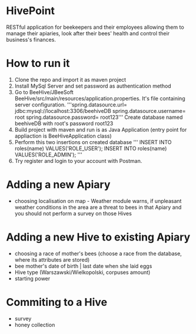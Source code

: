 # HivePoint

RESTful application for beekeepers and their employees allowing them to manage their apiaries, look after their bees' health and control their business's finances.

# How to run it
1. Clone the repo and import it as maven project
2. Install MySql Server and set password as authentication method 
2. Go to  BeeHive/JBeeSoft BeeHive/src/main/resources/application.properties. It's file containing server configuration.
'''spring.datasource.url= jdbc:mysql://localhost:3306/beehiveDB
spring.datasource.username= root
spring.datasource.password= root123'''
Create database named beehiveDB with root's password root123
2. Build project with maven and run is as Java Application (entry point for appliaction is BeeHiveApplication class)
3. Perform this two insertions on created database
'''
INSERT INTO roles(name) VALUES('ROLE_USER');
INSERT INTO roles(name) VALUES('ROLE_ADMIN');
'''
4. Try register and login to your account with Postman.

# Adding a new Apiary
* choosing localisation on map - Weather module warns, if unpleasant weather conditions in the area are a threat to bees in that Apiary and you should not perform a survey on those Hives

# Adding a new Hive to existing Apiary
* choosing a race of mother's bees (choose a race from the database, where its attributes are stored)
* bee mother's date of birth | last date when she laid eggs
* Hive type (Warszawski/Wielkopolski, corpuses amount)
* starting power

# Commiting to a Hive
* survey
* honey collection

